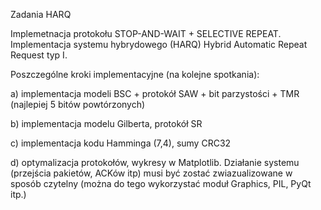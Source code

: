 Zadania HARQ

Implemetnacja protokołu  STOP-AND-WAIT + SELECTIVE REPEAT.
Implementacja systemu hybrydowego (HARQ) Hybrid Automatic Repeat Request 
typ I. 

Poszczególne kroki implementacyjne (na kolejne spotkania):

a) implementacja modeli  BSC + protokół SAW + bit parzystości + TMR 
(najlepiej 5 bitów powtórzonych)

b) implementacja modelu Gilberta, protokół SR

c) implementacja kodu Hamminga (7,4), sumy CRC32

d) optymalizacja protokołów, wykresy w Matplotlib. Działanie systemu 
(przejścia pakietów, ACKów itp) musi być zostać zwiazualizowane w sposób 
czytelny (można do tego wykorzystać moduł Graphics, PIL, PyQt itp.)
